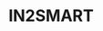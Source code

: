 ---
layout: page
title: IN2SMART
description: Intelligent Innovative Smart Maintenance of Assets by integRated Technologies
img: assets/img/IN2SMART.png
redirect: https://projects.shift2rail.org/s2r_ip3_n.aspx?p=IN2SMART
importance: 1
category: work
---